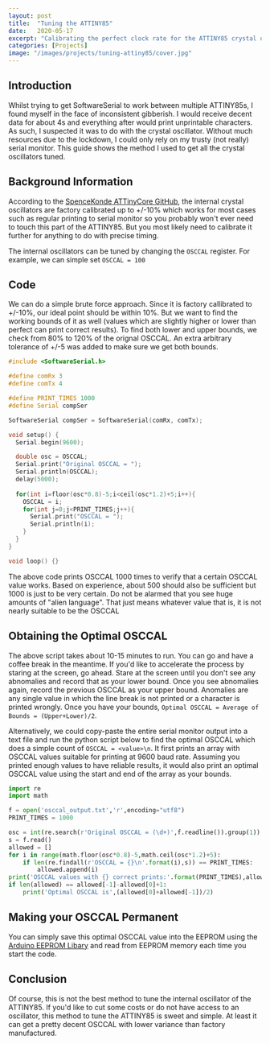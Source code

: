 ```yaml
---
layout: post
title:  "Tuning the ATTINY85"
date:   2020-05-17
excerpt: "Calibrating the perfect clock rate for the ATTINY85 crystal oscillator"
categories: [Projects]
image: "/images/projects/tuning-attiny85/cover.jpg"
---
```

## Introduction
Whilst trying to get SoftwareSerial to work between multiple ATTINY85s, I found myself in the face of inconsistent gibberish. I would receive decent data for about 4s and everything after would print unprintable characters. As such, I suspected it was to do with the crystal oscillator. Without much resources due to the lockdown, I could only rely on my trusty (not really) serial monitor. This guide shows the method I used to get all the crystal oscillators tuned.

## Background Information
According to the [SpenceKonde ATTinyCore GitHub](https://github.com/SpenceKonde/ATTinyCore), the internal crystal oscillators are factory calibrated up to +/-10% which works for most cases such as regular printing to serial monitor so you probably won't ever need to touch this part of the ATTINY85. But you most likely need to calibrate it further for anything to do with precise timing.

The internal oscillators can be tuned by changing the `OSCCAL` register. For example, we can simple set `OSCCAL = 100`

## Code
We can do a simple brute force approach. Since it is factory callibrated to +/-10%, our ideal point should be within 10%. But we want to find the working bounds of it as well (values which are slightly higher or lower than perfect can print correct results). To find both lower and upper bounds, we check from 80% to 120% of the orignal OSCCAL. An extra arbitrary tolerance of +/-5 was added to make sure we get both bounds.

```cpp
#include <SoftwareSerial.h>

#define comRx 3
#define comTx 4

#define PRINT_TIMES 1000
#define Serial compSer

SoftwareSerial compSer = SoftwareSerial(comRx, comTx);

void setup() {
  Serial.begin(9600);

  double osc = OSCCAL;
  Serial.print("Original OSCCAL = ");
  Serial.println(OSCCAL);
  delay(5000);
  
  for(int i=floor(osc*0.8)-5;i<ceil(osc*1.2)+5;i++){
    OSCCAL = i;
    for(int j=0;j<PRINT_TIMES;j++){
      Serial.print("OSCCAL = ");
      Serial.println(i);
    }
  }
}

void loop() {}
```

The above code prints OSCCAL 1000 times to verify that a certain OSCCAL value works. Based on experience, about 500 should also be sufficient but 1000 is just to be very certain. Do not be alarmed that you see huge amounts of "alien language". That just means whatever value that is, it is not nearly suitable to be the OSCCAL

## Obtaining the Optimal OSCCAL
The above script takes about 10-15 minutes to run. You can go and have a coffee break in the meantime. If you'd like to accelerate the process by staring at the screen, go ahead. Stare at the screen until you don't see any abnomalies and record that as your lower bound. Once you see abnomalies again, record the previous OSCCAL as your upper bound. Anomalies are any single value in which the line break is not printed or a character is printed wrongly. Once you have your bounds, `Optimal OSCCAL = Average of Bounds = (Upper+Lower)/2`.

Alternatively, we could copy-paste the entire serial monitor output into a text file and run the python script below to find the optimal OSCCAL which does a simple count of `OSCCAL = <value>\n`. It first prints an array with OSCCAL values suitable for printing at 9600 baud rate. Assuming you printed enough values to have reliable results, it would also print an optimal OSCCAL value using the start and end of the array as your bounds.

```python
import re
import math

f = open('osccal_output.txt','r',encoding="utf8")
PRINT_TIMES = 1000

osc = int(re.search(r'Original OSCCAL = (\d+)',f.readline()).group(1))
s = f.read()
allowed = []
for i in range(math.floor(osc*0.8)-5,math.ceil(osc*1.2)+5):
    if len(re.findall(r'OSCCAL = {}\n'.format(i),s)) == PRINT_TIMES: 
        allowed.append(i)
print('OSCCAL values with {} correct prints:'.format(PRINT_TIMES),allowed)
if len(allowed) == allowed[-1]-allowed[0]+1:
    print('Optimal OSCCAL is',(allowed[0]+allowed[-1])/2)
```

## Making your OSCCAL Permanent
You can simply save this optimal OSCCAL value into the EEPROM using the [Arduino EEPROM Libary](https://www.arduino.cc/en/Reference/EEPROM) and read from EEPROM memory each time you start the code.

## Conclusion
Of course, this is not the best method to tune the internal oscillator of the ATTINY85. If you'd like to cut some costs or do not have access to an oscillator, this method to tune the ATTINY85 is sweet and simple. At least it can get a pretty decent OSCCAL with lower variance than factory manufactured.